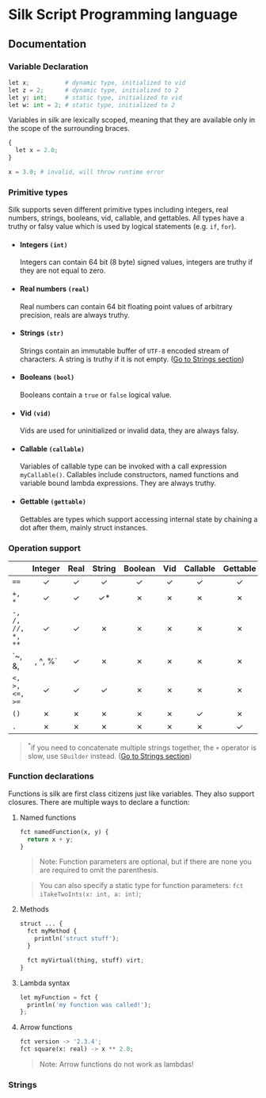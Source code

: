 # Silk Script Programming language

## Documentation

### Variable Declaration

```py
let x;          # dynamic type, initialized to vid
let z = 2;      # dynamic type, initialized to 2
let y: int;     # static type, initialized to vid
let w: int = 2; # static type, initialized to 2
```

Variables in silk are lexically scoped, meaning that they are
available only in the scope of the surrounding braces.

```py
{
  let x = 2.0;
}

x = 3.0; # invalid, will throw runtime error
```

### Primitive types

Silk supports seven different primitive types including
integers, real numbers, strings, booleans, vid, callable,
and gettables. All types have a truthy or falsy value
which is used by logical statements (e.g. `if`, `for`).

* #### Integers `(int)`

  Integers can contain 64 bit (8 byte) signed values, integers
  are truthy if they are not equal to zero.

* #### Real numbers `(real)`

  Real numbers can contain 64 bit floating point values of
  arbitrary precision, reals are always truthy.

* #### Strings `(str)`

  Strings contain an immutable buffer of `UTF-8` encoded
  stream of characters. A string is truthy if it is not empty.
  ([Go to Strings section](###Strings))

* #### Booleans `(bool)`

  Booleans contain a `true` or `false` logical value.

* #### Vid `(vid)`

  Vids are used for uninitialized or invalid data, they
  are always falsy.

* #### Callable `(callable)`

  Variables of callable type can be invoked with a call
  expression `myCallable()`. Callables include constructors,
  named functions and variable bound lambda expressions.
  They are always truthy.

* #### Gettable `(gettable)`

  Gettables are types which support accessing internal state
  by chaining a dot after them, mainly struct instances.

### Operation support

|                   | Integer | Real  | String | Boolean |  Vid  | Callable | Gettable |
| ----------------- | :-----: | :---: | :----: | :-----: | :---: | :------: | :------: |
| `==`              |    ✓    |   ✓   |   ✓    |    ✓    |   ✓   |    ✓     |    ✓     |
| `+, *`            |    ✓    |   ✓   |   ✓*   |    ✗    |   ✗   |    ✗     |    ✗     |
| `-, /, //, *, **` |    ✓    |   ✓   |   ✗    |    ✗    |   ✗   |    ✗     |    ✗     |
| `~, &, |, ^, %`   |    ✓    |   ✗   |   ✗    |    ✗    |   ✗   |    ✗     |    ✗     |
| `<, >, <=, >=`    |    ✓    |   ✓   |   ✓    |    ✗    |   ✗   |    ✗     |    ✗     |
| `()`              |    ✗    |   ✗   |   ✗    |    ✗    |   ✗   |    ✓     |    ✗     |
| `.`               |    ✗    |   ✗   |   ✗    |    ✗    |   ✗   |    ✗     |    ✓     |

> <sup>\*</sup>if you need to concatenate multiple strings together, 
>   the `+` operator is slow, use `SBuilder` instead.
>   ([Go to Strings section](###Strings))

### Function declarations

Functions is silk are first class citizens just like variables. They also support closures.
There are multiple ways to declare a function:

1. Named functions

    ```py
    fct namedFunction(x, y) {
      return x + y;
    }
    ```

    > Note: Function parameters are optional, but if there are none you are required to omit the parenthesis.

    > You can also specify a static type for function parameters: `fct iTakeTwoInts(x: int, a: int)`;


1. Methods

    ```py
    struct ... {
      fct myMethod {
        println('struct stuff');
      }

      fct myVirtual(thing, stuff) virt;
    }
    ```

1. Lambda syntax

    ```py
    let myFunction = fct {
      println('my function was called!');
    };
    ```

1. Arrow functions

    ```py
    fct version -> '2.3.4';
    fct square(x: real) -> x ** 2.0;
    ```

    > Note: Arrow functions do not work as lambdas!


### Strings